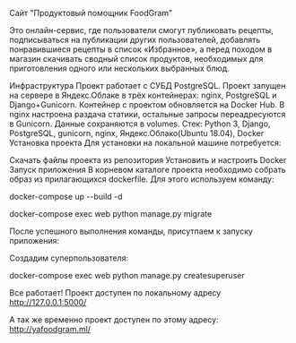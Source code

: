 Сайт "Продуктовый помощник FoodGram"

Это онлайн-сервис, где пользователи смогут публиковать рецепты, подписываться на публикации других пользователей, добавлять понравившиеся рецепты в список «Избранное», а перед походом в магазин скачивать сводный список продуктов, необходимых для приготовления одного или нескольких выбранных блюд.

Инфраструктура
Проект работает с СУБД PostgreSQL.
Проект запущен на сервере в Яндекс.Облаке в трёх контейнерах: nginx, PostgreSQL и Django+Gunicorn.
Контейнер с проектом обновляется на Docker Hub.
В nginx настроена раздача статики, остальные запросы переадресуются в Gunicorn.
Данные сохраняются в volumes.
Стек: Python 3, Django, PostgreSQL, gunicorn, nginx, Яндекс.Облако(Ubuntu 18.04), Docker
Установка проекта
Для установки на локальной машине потребуется:

Скачать файлы проекта из репозитория
Установить и настроить Docker
Запуск приложения
В корневом каталоге проекта необходимо собрать образ из прилагающихся dockerfile. Для этого используем команду:

docker-compose up --build -d

docker-compose exec web python manage.py migrate

После успешного выполнения команды, присутпаем к запуску приложения:

Создадим суперпользователя:

docker-compose exec web python manage.py createsuperuser

Все работает! Проект доступен по локальному адресу http://127.0.0.1:5000/

А так же временно проект доступен по этому адресу: http://yafoodgram.ml/